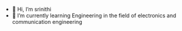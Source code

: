 - 👋 Hi, I’m srinithi
- 🌱 I’m currently learning Engineering in the field of electronics and communication engineering 
  

<!---
08srinithi/08srinithi is a ✨ special ✨ repository because its `README.md` (this file) appears on your GitHub profile.
You can click the Preview link to take a look at your changes.
--->
